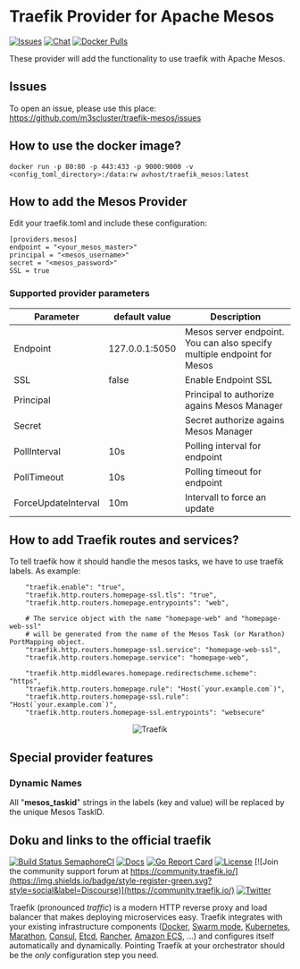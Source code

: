 # Traefik Provider for Apache Mesos

[![Issues](https://img.shields.io/static/v1?label=&message=Issues&color=brightgreen)](https://github.com/m3scluster/traefik-mesos/issues)
[![Chat](https://img.shields.io/static/v1?label=&message=Chat&color=brightgreen)](https://matrix.to/#/#mesos:matrix.aventer.biz?via=matrix.aventer.biz)
[![Docker Pulls](https://img.shields.io/docker/pulls/avhost/traefik_mesos)](https://hub.docker.com/repository/docker/avhost/traefik_mesos/)

These provider will add the functionality to use traefik with Apache Mesos.

## Issues

To open an issue, please use this place: https://github.com/m3scluster/traefik-mesos/issues

## How to use the docker image?

```
docker run -p 80:80 -p 443:433 -p 9000:9000 -v <config_toml_directory>:/data:rw avhost/traefik_mesos:latest
```

## How to add the Mesos Provider

Edit your traefik.toml and include these configuration:

``` 
[providers.mesos]
endpoint = "<your_mesos_master>"
principal = "<mesos_username>"
secret = "<mesos_password>"
SSL = true
``` 
### Supported provider parameters

| Parameter | default value | Description |
| --- | --- | --- |
| Endpoint              | 127.0.0.1:5050 | Mesos server endpoint. You can also specify multiple endpoint for Mesos |
| SSL                   | false | Enable Endpoint SSL | 
| Principal             || Principal to authorize agains Mesos Manager |
| Secret                || Secret authorize agains Mesos Manager |
| PollInterval          | 10s | Polling interval for endpoint | 
| PollTimeout           | 10s | Polling timeout for endpoint |
| ForceUpdateInterval  | 10m | Intervall to force an update |




## How to add Traefik routes and services?

To tell traefik how it should handle the mesos tasks, we have to use traefik labels. 
As example:

``` 
    "traefik.enable": "true",
    "traefik.http.routers.homepage-ssl.tls": "true",
    "traefik.http.routers.homepage.entrypoints": "web",

    # The service object with the name "homepage-web" and "homepage-web-ssl" 
    # will be generated from the name of the Mesos Task (or Marathon) PortMapping object.
    "traefik.http.routers.homepage-ssl.service": "homepage-web-ssl",
    "traefik.http.routers.homepage.service": "homepage-web",

    "traefik.http.middlewares.homepage.redirectscheme.scheme": "https",
    "traefik.http.routers.homepage.rule": "Host(`your.example.com`)",
    "traefik.http.routers.homepage-ssl.rule": "Host(`your.example.com`)",
    "traefik.http.routers.homepage-ssl.entrypoints": "websecure"
```


<p align="center">
<img src="docs/content/assets/img/traefik.logo.png" alt="Traefik" title="Traefik" />
</p>

## Special provider features

### Dynamic Names

All "__mesos_taskid__" strings in the labels (key and value) will be replaced by the unique Mesos TaskID.

## Doku and links to the official traefik

[![Build Status SemaphoreCI](https://semaphoreci.com/api/v1/containous/traefik/branches/master/shields_badge.svg)](https://semaphoreci.com/containous/traefik)
[![Docs](https://img.shields.io/badge/docs-current-brightgreen.svg)](https://doc.traefik.io/traefik)
[![Go Report Card](https://goreportcard.com/badge/traefik/traefik)](https://goreportcard.com/report/traefik/traefik)
[![License](https://img.shields.io/badge/license-MIT-blue.svg)](https://github.com/traefik/traefik/blob/master/LICENSE.md)
[![Join the community support forum at https://community.traefik.io/](https://img.shields.io/badge/style-register-green.svg?style=social&label=Discourse)](https://community.traefik.io/)
[![Twitter](https://img.shields.io/twitter/follow/traefik.svg?style=social)](https://twitter.com/intent/follow?screen_name=traefik)


Traefik (pronounced _traffic_) is a modern HTTP reverse proxy and load balancer that makes deploying microservices easy.
Traefik integrates with your existing infrastructure components ([Docker](https://www.docker.com/), [Swarm mode](https://docs.docker.com/engine/swarm/), [Kubernetes](https://kubernetes.io), [Marathon](https://mesosphere.github.io/marathon/), [Consul](https://www.consul.io/), [Etcd](https://coreos.com/etcd/), [Rancher](https://rancher.com), [Amazon ECS](https://aws.amazon.com/ecs), ...) and configures itself automatically and dynamically.
Pointing Traefik at your orchestrator should be the _only_ configuration step you need.
